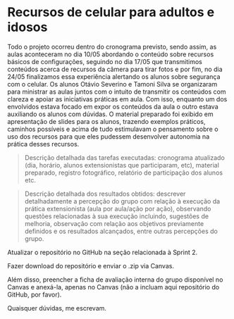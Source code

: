 # Recursos de celular para adultos e idosos

Todo o projeto ocorreu dentro do cronograma previsto, sendo assim, as aulas aconteceram no dia 10/05 abordando o conteúdo sobre recursos básicos de configurações, seguindo no dia 17/05 que transmitimos conteúdos acerca de recursos da câmera para tirar fotos e por fim, no dia 24/05 finalizamos essa experiência alertando os alunos sobre segurança com o celular.
Os alunos Otávio Severino e Tamoni Silva se organizaram para ministrar as aulas juntos com o intuito de transmitir os conteúdos com clareza e apoiar as iniciativas práticas em aula. Com isso, enquanto um dos envolvidos estava focado em expor os conteúdos da aula o outro estava auxiliando os alunos com dúvidas.
O material preparado foi exibido em apresentação de slides para os alunos, trazendo exemplos práticos, caminhos possíveis e acima de tudo estimulavam o pensamento sobre o uso dos recursos para que eles pudessem desenvolver autonomia na prática desses recursos.



> Descrição detalhada das tarefas executadas: cronograma atualizado (dia, horário, alunos extensionistas que participaram, etc), material preparado, registro fotográfico, relatório de participação dos alunos etc.

> Descrição detalhada dos resultados obtidos: descrever detalhadamente a percepção do grupo com relação à execução da prática extensionista (aula por aula/ação por ação), observando questões relacionadas à sua execução incluindo, sugestões de melhoria, observação com relação aos objetivos previamente definidos e os resultados alcançados, entre outras percepções do grupo.

Atualizar o repositório no GitHub na seção relacionada à Sprint 2.

Fazer download do repositório e enviar o .zip via Canvas.

Além disso, preencher a ficha de avaliação interna do grupo disponível no Canvas e anexá-la, apenas no Canvas (não a incluam aqui repositório do GitHub, por favor).

Quaisquer dúvidas, me escrevam.
